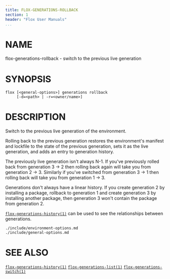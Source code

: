 ```yaml
---
title: FLOX-GENERATIONS-ROLLBACK
section: 1
header: "Flox User Manuals"
...
```


# NAME

flox-generations-rollback - switch to the previous live generation

# SYNOPSIS

```
flox [<general-options>] generations rollback
     [-d=<path> | -r=<owner/name>]
```

# DESCRIPTION

Switch to the previous live generation of the environment.

Rolling back to the previous generation restores the environment's manifest and
lockfile to the state of the previous generation, sets it as the live
generation, and adds an entry to generation history.

The previously live generation isn't always N-1. If you've previously rolled
back from generation 3 -> 2 then rolling back again will take you from
generation 2 -> 3. Similarly if you've switched from generation 3 -> 1 then
rolling back will take you from generation 1 -> 3.

Generations don't always have a linear history. If you create generation 2 by
installing a package, rollback to generation 1 and create generation 3 by
installing another package, then generation 3 won't contain the package from
generation 2.

[`flox-generations-history(1)`](./flox-generations-history.md) can be used to
see the relationships between generations.

```{.include}
./include/environment-options.md
./include/general-options.md
```

# SEE ALSO
[`flox-generations-history(1)`](./flox-generations-history.md)
[`flox-generations-list(1)`](./flox-generations-list.md)
[`flox-generations-switch(1)`](./flox-generations-switch.md)

